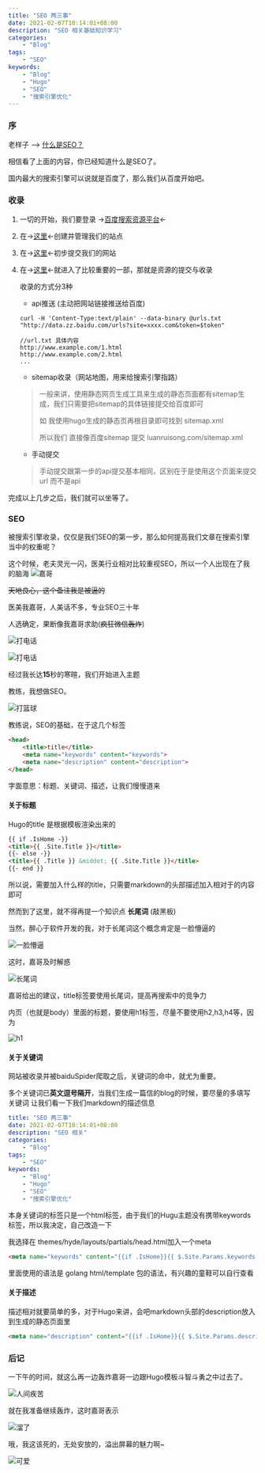 ```yaml
---
title: "SEO 两三事"
date: 2021-02-07T10:14:01+08:00
description: "SEO 相关基础知识学习"
categories:
    - "Blog"
tags:
    - "SEO"
keywords:
    - "Blog"
    - "Hugo"
    - "SEO"
    - "搜索引擎优化"
---
```



### 序

老样子 --> [什么是SEO？](http://baidu.luanruisong.com/?q=%E4%BB%80%E4%B9%88%E6%98%AFSEO)

相信看了上面的内容，你已经知道什么是SEO了。

国内最大的搜索引擎可以说就是百度了，那么我们从百度开始吧。

### 收录

1. 一切的开始，我们要登录 ->[百度搜索资源平台](https://ziyuan.baidu.com/)<-

2. 在->[这里](https://ziyuan.baidu.com/site/index#/)<-创建并管理我们的站点

3. 在->[这里](https://ziyuan.baidu.com/linksubmit/url)<-初步提交我们的网站

4. 在->[这里](https://ziyuan.baidu.com/linksubmit/index)<-就进入了比较重要的一部，那就是资源的提交与收录

    收录的方式分3种
    - api推送 (主动把网站链接推送给百度)

    ```shell
    curl -H 'Content-Type:text/plain' --data-binary @urls.txt "http://data.zz.baidu.com/urls?site=xxxx.com&token=$token"
    ```

    ```url
    //url.txt 具体内容
    http://www.example.com/1.html
    http://www.example.com/2.html
    ...
    ```

    - sitemap收录（网站地图，用来给搜索引擎指路）
    > 一般来讲，使用静态网页生成工具来生成的静态页面都有sitemap生成，我们只需要把sitemap的具体链接提交给百度即可
    >
    > 如 我使用hugo生成的静态页再根目录即可找到 sitemap.xml
    >
    > 所以我们 直接像百度sitemap 提交 luanruisong.com/sitemap.xml

    - 手动提交
    > 手动提交跟第一步的api提交基本相同，区别在于是使用这个页面来提交url 而不是api

完成以上几步之后，我们就可以坐等了。

### SEO

被搜索引擎收录，仅仅是我们SEO的第一步，那么如何提高我们文章在搜索引擎当中的权重呢？

这个时候，老夫灵光一闪，医美行业相对比较重视SEO，所以一个人出现在了我的脑海
![嘉哥](http://blog-img.luanruisong.com/blog/img/20210207192207.png)

~~天地良心，这个备注我是被逼的~~

医美我嘉哥，人美话不多，专业SEO三十年

人选确定，果断像我嘉哥求助(~~疯狂微信轰炸~~)

![打电话](http://blog-img.luanruisong.com/blog/img/20210207192518.png)

![打电话](http://blog-img.luanruisong.com/blog/img/20210207192353.png)

经过我长达**15**秒的寒暄，我们开始进入主题

教练，我想做SEO。

![打篮球](http://blog-img.luanruisong.com/blog/img/20210207192725.png)

教练说，SEO的基础，在于这几个标签

```html
<head>
    <title>title</title>
    <meta name="keywords" content="keywords">
    <meta name="description" content="description">
</head>

```

字面意思：标题、关键词、描述，让我们慢慢道来

#### 关于标题

Hugo的title 是根据模板渲染出来的

```html
{{ if .IsHome -}}
<title>{{ .Site.Title }}</title>
{{- else -}}
<title>{{ .Title }} &middot; {{ .Site.Title }}</title>
{{- end }}
```

所以说，需要加入什么样的title，只需要markdown的头部描述加入相对于的内容即可

然而到了这里，就不得再提一个知识点 **长尾词** (敲黑板)

当然，醉心于软件开发的我，对于长尾词这个概念肯定是一脸懵逼的

![一脸懵逼](http://blog-img.luanruisong.com/blog/img/20210207193451.png)

这时，嘉哥及时解惑

![长尾词](http://blog-img.luanruisong.com/blog/img/20210207193719.png)

嘉哥给出的建议，title标签要使用长尾词，提高再搜索中的竞争力

内页（也就是body）里面的标题，要使用h1标签，尽量不要使用h2,h3,h4等，因为

![h1](http://blog-img.luanruisong.com/blog/img/20210207193942.png)

#### 关于关键词

网站被收录并被baiduSpider爬取之后，关键词的命中，就尤为重要。

多个关键词已**英文逗号隔开**，当我们生成一篇信的blog的时候，要尽量的多填写关键词 让我们看一下我们markdown的描述信息

```yaml
title: "SEO 两三事"
date: 2021-02-07T10:14:01+08:00
description: "SEO 相关"
categories:
    - "Blog"
tags:
    - "SEO"
keywords:
    - "Blog"
    - "Hugo"
    - "SEO"
    - "搜索引擎优化"
```

本身关键词的标签只是一个html标签，由于我们的Hugu主题没有携带keywords标签，所以我决定，自己改造一下

我选择在 themes/hyde/layouts/partials/head.html加入一个meta

```html
<meta name="keywords" content="{{if .IsHome}}{{ $.Site.Params.keywords }}{{else}}{{range $idx,$value := .Keywords }}{{if lt 0 $idx}},{{end}}{{$value}}{{end}}{{end}}" />
```

里面使用的语法是 golang html/template 包的语法，有兴趣的童鞋可以自行查看

#### 关于描述

描述相对就要简单的多，对于Hugo来讲，会吧markdown头部的description放入到生成的静态页面里

```html
<meta name="description" content="{{if .IsHome}}{{ $.Site.Params.description }}{{else}}{{.Description}}{{end}}" />
```

### 后记

一下午的时间，就这么再一边轰炸嘉哥一边跟Hugo模板斗智斗勇之中过去了。

![人间疾苦](http://blog-img.luanruisong.com/blog/img/20210207200247.png)

就在我准备继续轰炸，这时嘉哥表示

![溜了](http://blog-img.luanruisong.com/blog/img/20210207200016.png)

哦，我这该死的，无处安放的，溢出屏幕的魅力啊~

![可爱](http://blog-img.luanruisong.com/blog/img/20210207200132.png)
